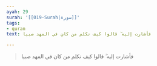 ```yaml
---
ayah: 29
surah: '[[019-Surah|سورة]]'
tags:
- quran
text: فأشارت إليه ۖ قالوا كيف نكلم من كان في المهد صبيا

---
```

> فأشارت إليه ۖ قالوا كيف نكلم من كان في المهد صبيا
